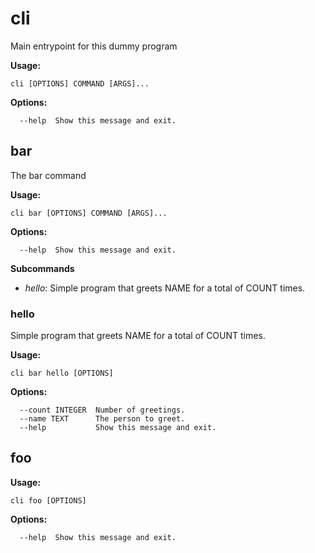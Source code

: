 # cli

Main entrypoint for this dummy program

**Usage:**

```
cli [OPTIONS] COMMAND [ARGS]...
```

**Options:**

```
  --help  Show this message and exit.
```

## bar

The bar command

**Usage:**

```
cli bar [OPTIONS] COMMAND [ARGS]...
```

**Options:**

```
  --help  Show this message and exit.
```

**Subcommands**

- *hello*: Simple program that greets NAME for a total of COUNT times.

### hello

Simple program that greets NAME for a total of COUNT times.

**Usage:**

```
cli bar hello [OPTIONS]
```

**Options:**

```
  --count INTEGER  Number of greetings.
  --name TEXT      The person to greet.
  --help           Show this message and exit.
```

## foo

**Usage:**

```
cli foo [OPTIONS]
```

**Options:**

```
  --help  Show this message and exit.
```
